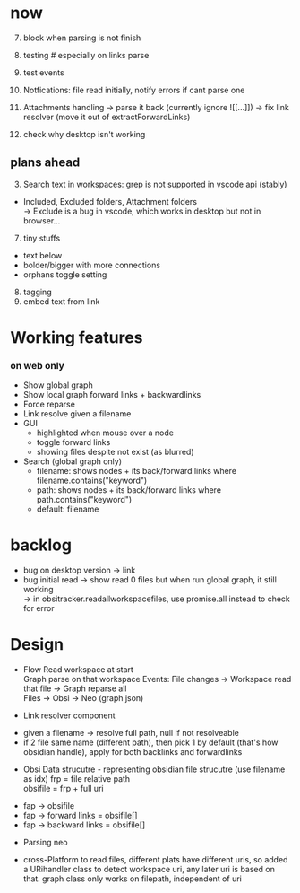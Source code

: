 # now    
 
7. block when parsing is not finish 
4. testing  # especially on links parse   


6. test events 
5. Notfications: file read initially,  notify errors  if cant parse one 
4. Attachments handling 
-> parse it back (currently ignore ![[...]]) 
-> fix link resolver (move it out of extractForwardLinks)

4. check why desktop isn't working

## plans ahead      
3. Search text in workspaces: grep is not supported in vscode api (stably)

- Included, Excluded folders, Attachment folders   
-> Exclude is a bug in vscode, which works in desktop but not in browser...
7. tiny stuffs 
- text below 
- bolder/bigger with more connections 
- orphans toggle setting 
8. tagging 
3. embed text from link

# Working features  
### on web only 
- Show global graph 
- Show local graph forward links + backwardlinks
- Force reparse 
- Link resolve given a filename
- GUI 
    - highlighted when mouse over a node 
    - toggle forward links
    - showing files despite not exist (as blurred)    
- Search (global graph only)
    - filename: shows nodes + its back/forward links where filename.contains("keyword") 
    - path: shows nodes + its back/forward links where path.contains("keyword")  
    - default: filename    

# backlog 
- bug on desktop version -> link  
- bug initial read -> show read 0 files but when run global graph, it still working  
-> in obsitracker.readallworkspacefiles, use promise.all instead to check for error

# Design   

+ Flow 
Read workspace at start  
Graph parse on that workspace
Events: File changes -> Workspace read that file -> Graph reparse all  
Files -> Obsi -> Neo (graph json)

+ Link resolver component 
- given a filename -> resolve full path, null if not resolveable  
- if 2 file same name (different path), then pick 1 by default (that's how obsidian handle), apply for both backlinks and forwardlinks

+ Obsi Data strucutre - representing obsidian file strucutre (use filename as idx) 
frp = file relative path  
obsifile = frp + full uri
- fap -> obsifile
- fap -> forward links = obsifile[]
- fap -> backward links = obsifile[]


+ Parsing neo 
<!-- + When to parse / update above data structure  (performance issue) 
- cache tree to file (if possible on vscode) 
- parsing whole tree on startup, interval (while parsing, use previous cache tree), 
-> since relying on mostly events is risky -->


+ cross-Platform 
to read files, different plats have different uris, so added a URihandler class to detect workspace uri, any later uri is based on that. 
graph class only works on filepath, independent of uri 
